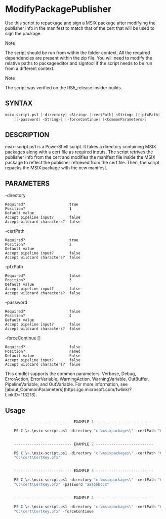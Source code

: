 # ModifyPackagePublisher

Use this script to repackage and sign a MSIX package after modifying the publisher info in the manifest to match
that of the cert that will be used to sign the package.

> [!NOTE]
> The script should be run from within the folder context. All the required dependencies are present within
the zip file. You will need to modify the relative paths to packageeditor and signtool if the script needs to be run from a different context.

> [!NOTE]
> The script was verified on the RS5_release insider builds.

## SYNTAX

```ps1
msix-script.ps1 [-directory] <String> [-certPath] <String> [[-pfxPath] <String>]
    [[-password] <String>] [-forceContinue] [<CommonParameters>]
```

## DESCRIPTION

msix-script.ps1 is a PowerShell script. It takes a directory containing MSIX packages along with a cert file as
required inputs. The script retrives the publisher info from the cert and modifies the manifest file inside the
MSIX package to reflect the publisher retrieved from the cert file. Then, the script repacks the MSIX package with
the new manifest.


## PARAMETERS
-directory <String>

    Required?                    true
    Position?                    1
    Default value
    Accept pipeline input?       false
    Accept wildcard characters?  false

-certPath <String>

    Required?                    true
    Position?                    2
    Default value
    Accept pipeline input?       false
    Accept wildcard characters?  false

-pfxPath <String>

    Required?                    false
    Position?                    3
    Default value
    Accept pipeline input?       false
    Accept wildcard characters?  false

-password <String>

    Required?                    false
    Position?                    4
    Default value
    Accept pipeline input?       false
    Accept wildcard characters?  false

-forceContinue [<SwitchParameter>]

    Required?                    false
    Position?                    named
    Default value                False
    Accept pipeline input?       false
    Accept wildcard characters?  false

<CommonParameters>
    This cmdlet supports the common parameters: Verbose, Debug,
    ErrorAction, ErrorVariable, WarningAction, WarningVariable,
    OutBuffer, PipelineVariable, and OutVariable. For more information, see
    [about_CommonParameters](https:/go.microsoft.com/fwlink/?LinkID=113216).

## Usage
``` PowerShell
    -------------------------- EXAMPLE 1 --------------------------

    PS C:\>.\msix-script.ps1 -directory "c:\msixpackages\" -certPath "C:\cert\mycert.cer"


    -------------------------- EXAMPLE 2 --------------------------

    PS C:\>.\msix-script.ps1 -directory "c:\msixpackages\" -certPath "C:\cert\mycert.cer" -pfxPath
    "C:\cert\CertKey.pfx"


    -------------------------- EXAMPLE 3 --------------------------

    PS C:\>.\msix-script.ps1 -directory "c:\msixpackages\" -certPath "C:\cert\mycert.cer" -pfxPath
    "C:\cert\CertKey.pfx" -password "aaabbbccc"


    -------------------------- EXAMPLE 4 --------------------------

    PS C:\>.\msix-script.ps1 -directory "c:\msixpackages\" -certPath "C:\cert\mycert.cer" -pfxPath
    "C:\cert\CertKey.pfx" -forceContinue
  ```
